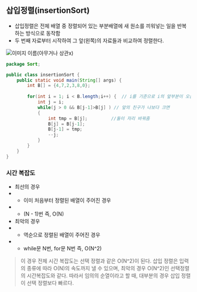 ## 삽입정렬(insertionSort)
- 삽입정렬은 전체 배열 중 정렬되어 있는 부분배열에 새 원소를 끼워넣는 일을 반복하는 방식으로 동작함
- 두 번째 자료부터 시작하여 그 앞(왼쪽)의 자료들과 비교하여 정렬한다.

![이미지 이름(아무거나 상관x)](https://miro.medium.com/max/663/1*GzjS6_EJkOcHkdwJdzS8oQ.png)

```java
package Sort;

public class insertionSort {
	public static void main(String[] args) {
		int B[] = {4,7,2,3,8,0};
		
		for(int i = 1; i < B.length;i++) {	// i를 기준으로 i의 앞부분이 오름차준으로 정렬되어있음
			int j = i;
			while(j > 0 && B[j-1]>B[j] ) // 앞의 친구가 나보다 크면 
			{
				int tmp = B[j];			//둘이 자리 바꿔줌
				B[j] = B[j-1];
				B[j-1] = tmp;
				--j;
			}
		}
	}
}

```
### 시간 복잡도
- 최선의 경우
- - 이미 처음부터 정렬된 배열이 주어진 경우
- - (N - 1)번 즉, O(N)
- 최악의 경우
- - 역순으로 정렬된 배열이 주어진 경우
- - while문 N번, for문 N번 즉, O(N^2)
> 이 경우 전체 시간 복잡도는 선택 정렬과 같은 O(N^2)이  된다.
> 삽입 정렬은 입력의 종류에 따라 O(N)의 속도까지 낼 수 있으며, 최악의 경우 O(N^2)인 선택정렬의 시간복잡도와 같다.
> 따라서 임의의 순열이라고 할 때, 대부분의 경우 삽입 정렬이 선택 정렬보다 빠르다.
